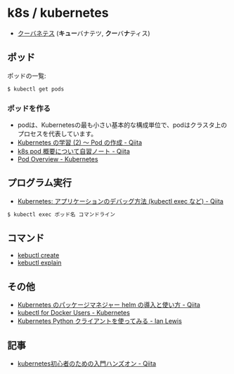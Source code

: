 # k8s / kubernetes

- [クーバネテス](https://www.howtopronounce.com/kubernetes/) (**キュー**バナテツ, **クー**バ**ナ**ティス)

## ポッド


ポッドの一覧:

~~~bash 
$ kubectl get pods
~~~

### ポッドを作る

- podは、Kubernetesの最も小さい基本的な構成単位で、podはクラスタ上のプロセスを代表しています。
- [Kubernetes の学習 (2) ～ Pod の作成 - Qiita](https://qiita.com/Arturias/items/62499b961b5d7375f608)
- [k8s pod 概要について自習ノート - Qiita](https://qiita.com/MahoTakara/items/f5130bb6e9e493c46c6b)
- [Pod Overview - Kubernetes](https://kubernetes.io/docs/concepts/workloads/pods/pod-overview/)

## プログラム実行

- [Kubernetes: アプリケーションのデバッグ方法 (kubectl exec など) - Qiita](https://qiita.com/tkusumi/items/a62c209972bd0d4913fc)

~~~bash
$ kubectl exec ポッド名 コマンドライン
~~~

## コマンド

- [kebuctl create](kubctl.create.md)
- [kebuctl explain](kubctl.explain.md)

## その他

- [Kubernetes のパッケージマネジャー helm の導入と使い方 - Qiita](https://qiita.com/quickguard/items/48ea2b69395afde3517b)
- [kubectl for Docker Users - Kubernetes](https://kubernetes.io/docs/reference/kubectl/docker-cli-to-kubectl/)
- [Kubernetes Python クライアントを使ってみる - Ian Lewis](https://www.ianlewis.org/jp/kubernetes-python)

## 記事

- [kubernetes初心者のための入門ハンズオン - Qiita](https://qiita.com/mihirat/items/ebb0833d50c882398b0f)
